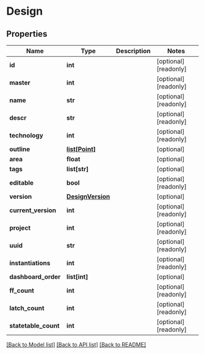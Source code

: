 # Design

## Properties
Name | Type | Description | Notes
------------ | ------------- | ------------- | -------------
**id** | **int** |  | [optional] [readonly] 
**master** | **int** |  | [optional] [readonly] 
**name** | **str** |  | [optional] [readonly] 
**descr** | **str** |  | [optional] [readonly] 
**technology** | **int** |  | [optional] [readonly] 
**outline** | [**list[Point]**](Point.md) |  | [optional] 
**area** | **float** |  | [optional] 
**tags** | **list[str]** |  | [optional] 
**editable** | **bool** |  | [optional] [readonly] 
**version** | [**DesignVersion**](DesignVersion.md) |  | [optional] 
**current_version** | **int** |  | [optional] [readonly] 
**project** | **int** |  | [optional] [readonly] 
**uuid** | **str** |  | [optional] [readonly] 
**instantiations** | **int** |  | [optional] [readonly] 
**dashboard_order** | **list[int]** |  | [optional] 
**ff_count** | **int** |  | [optional] [readonly] 
**latch_count** | **int** |  | [optional] [readonly] 
**statetable_count** | **int** |  | [optional] [readonly] 

[[Back to Model list]](../README.md#documentation-for-models) [[Back to API list]](../README.md#documentation-for-api-endpoints) [[Back to README]](../README.md)


